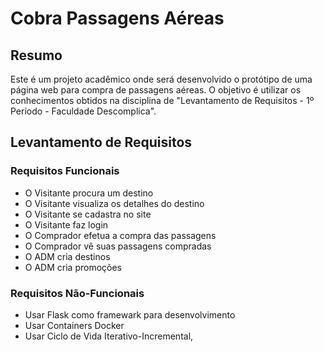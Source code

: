 # Cobra Passagens Aéreas

## Resumo
Este é um projeto acadêmico onde será desenvolvido o protótipo de uma página web para compra de passagens aéreas.
O objetivo é utilizar os conhecimentos obtidos na disciplina de "Levantamento de Requisitos - 1º Período - Faculdade Descomplica".

## Levantamento de Requisitos

### Requisitos Funcionais
- O Visitante procura um destino
- O Visitante visualiza os detalhes do destino
- O Visitante se cadastra no site
- O Visitante faz login
- O Comprador efetua a compra das passagens
- O Comprador vê suas passagens compradas
- O ADM cria destinos
- O ADM cria promoções

### Requisitos Não-Funcionais
- Usar Flask como framewark para desenvolvimento
- Usar Containers Docker
- Usar Ciclo de Vida Iterativo-Incremental,
